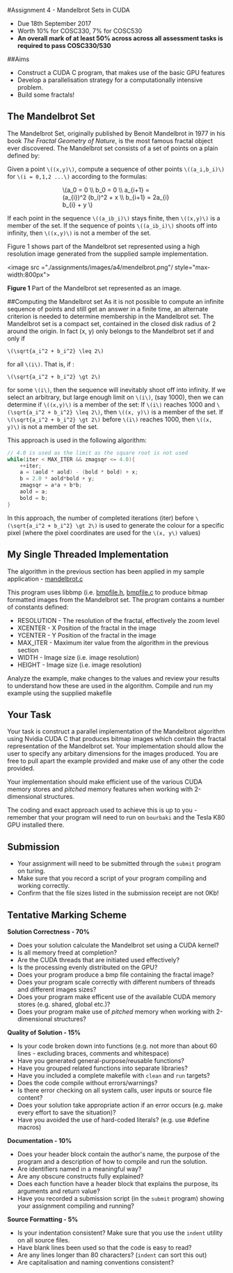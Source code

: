 #Assignment 4 - Mandelbrot Sets in CUDA

* Due 18th September 2017
* Worth 10% for COSC330, 7% for COSC530
* **An overall mark of at least 50% across across all assessment tasks is required to pass COSC330/530**

##Aims
* Construct a CUDA C program, that makes use of the basic GPU features
* Develop a parallelisation strategy for a computationally intensive problem.
* Build some fractals!

## The Mandelbrot Set
The Mandelbrot Set, originally published by Benoit Mandelbrot in 1977 in his
book *The Fractal Geometry of Nature*, is the most famous fractal object ever
discovered. The Mandelbrot set consists of a set of points on a plain defined by:

Given a point `\((x,y)\)`, compute a sequence of other points `\((a_i,b_i)\)` for `\(i = 0,1,2 ...\)`
according to the formulas:

<div style="width:250px; margin:auto">
\(a_0 = 0 \\ b_0 = 0 \\ a_{i+1} = (a_{i})^2 (b_i)^2 + x \\ b_{i+1} = 2a_{i} b_{i} + y \)
</div>

If each point in the sequence `\((a_ib_i)\)` stays finite, then `\((x,y)\)` is a member of the set.
If the sequence of points `\((a_ib_i)\)` shoots off into infinity, then `\((x,y)\)` is not a member
of the set. 

Figure 1 shows part of the Mandelbrot set represented using a
high resolution image generated from the supplied sample
implementation.

<image src ="./assignments/images/a4/mendelbrot.png"/ style="max-width:800px">

**Figure 1** Part of the Mandelbrot set represented as an image.

##Computing the Mandelbrot set
As it is not possible to compute an infinite sequence of points and still get an answer in a finite time, an alternate criterion is needed to determine membership in the Mandelbrot set. The Mandelbrot set is a compact set, contained in the closed disk radius of 2 around the origin. In fact (x, y) only belongs to the Mandelbrot set if and only if

`\(\sqrt{a_i^2 + b_i^2} \leq 2\)`

for all `\(i\)`.
That is, if :

`\(\sqrt{a_i^2 + b_i^2} \gt 2\)`

for some `\(i\)`, then the sequence will inevitably shoot off into infinity. If we select an
arbitrary, but large enough limit on `\(i\)`, (say 1000), then we can determine if `\((x,y)\)`
is a member of the set: If `\(i\)` reaches 1000 and `\(\sqrt{a_i^2 + b_i^2} \leq 2\)`, then `\((x, y)\)` is a member of the set. If `\(\sqrt{a_i^2 + b_i^2} \gt 2\)` before `\(i\)` reaches 1000, then `\((x, y)\)` is not a member of the set.

This approach is used in the following algorithm:

```c
// 4.0 is used as the limit as the square root is not used
while(iter < MAX_ITER && zmagsqr <= 4.0){
	++iter;
	a = (aold * aold) - (bold * bold) + x;
	b = 2.0 * aold*bold + y;
	zmagsqr = a*a + b*b;
	aold = a;
	bold = b;
}
```

In this approach, the number of completed iterations (iter) before `\(\sqrt{a_i^2 + b_i^2} \gt 2\)` is used to generate the colour for a specific pixel (where the
pixel coordinates are used for the `\(x, y\)` values)

## My Single Threaded Implementation
The algorithm in the previous section has been applied in my sample application -
[mandelbrot.c](http://turing.une.edu.au/~cosc330/assignments/assignment_04/mandelbrot.c)

This program uses libbmp (i.e. [bmpfile.h](http://turing.une.edu.au/~cosc330/assignments/assignment_04/bmpfile.h), [bmpfile.c](http://turing.une.edu.au/~cosc330/assignments/assignment_04/bmpfile.c) to produce bitmap formatted
images from the Mandelbrot set. The program contains a number of constants
defined:
 
* RESOLUTION - The resolution of the fractal, effectively the zoom level
* XCENTER - X Position of the fractal in the image
* YCENTER - Y Position of the fractal in the image
* MAX_ITER - Maximum iter value from the algorithm in the previous section
* WIDTH - Image size (i.e. image resolution)
* HEIGHT - Image size (i.e. image resolution)

Analyze the example, make changes to the values and review your results to
understand how these are used in the algorithm. Compile and run my example
using the supplied makefile


## Your Task

Your task is construct a parallel implementation of the Mandelbrot algorithm using Nvidia CUDA C that produces bitmap images which contain the fractal representation of the Mandelbrot set. Your implementation should allow the user to specify any arbitary dimensions for the images produced. You are free to pull apart the example provided and make use of any other the code provided.

Your implementation should make efficient use of the various CUDA memory stores and *pitched* memory features when working with 2-dimensional structures.

The coding and exact approach used to achieve this is up to you - remember that your program will need to run on `bourbaki` and the Tesla K80 GPU installed there.

## Submission

* Your assignment will need to be submitted through the `submit` program on turing.
* Make sure that you record a script of your program compiling and working correctly. 
* Confirm that the file sizes listed in the submission receipt are not 0Kb!

## Tentative Marking Scheme

**Solution Correctness - 70%**

* Does your solution calculate the Mandelbrot set using a CUDA kernel?
* Is all memory freed at completion?
* Are the CUDA threads that are initiated used effectively? 
* Is the processing evenly distributed on the GPU? 
* Does your program produce a bmp file containing the fractal image?
* Does your program scale correctly with different numbers of threads and different images sizes?
* Does your program make efficent use of the available CUDA memory stores (e.g. shared, global etc.)?
* Does your program make use of *pitched* memory when working with 2-dimensional structures?

**Quality of Solution - 15%**

* Is your code broken down into functions (e.g. not more than about 60 lines - excluding braces, comments and whitespace)
* Have you generated general-purpose/reusable functions?
* Have you grouped related functions into separate libraries?
* Have you included a complete makefile with `clean` and `run` targets? 
* Does the code compile without errors/warnings?
* Is there error checking on all system calls, user inputs or source file content?
* Does your solution take appropriate action if an error occurs (e.g. make every effort to save the situation)?
* Have you avoided the use of hard-coded literals? (e.g. use #define macros)

**Documentation - 10%**

* Does your header block contain the author's name, the purpose of the program and a description of how to compile and run the solution.
* Are identifiers named in a meaningful way?
* Are any obscure constructs fully explained?
* Does each function have a header block that explains the purpose, its arguments and return value?
* Have you recorded a submission script (in the `submit` program) showing your assignment compiling and running?

**Source Formatting - 5%**

* Is your indentation consistent? Make sure that you use the `indent` utility on all source files.
* Have blank lines been used so that the code is easy to read?
* Are any lines longer than 80 characters? (`indent` can sort this out)
* Are capitalisation and naming conventions consistent? 
 
